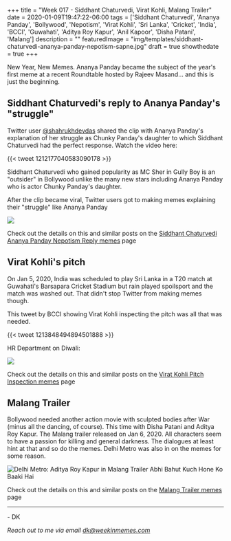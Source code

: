 +++
title = "Week 017 - Siddhant Chaturvedi, Virat Kohli, Malang Trailer"
date = 2020-01-09T19:47:22-06:00
tags = ['Siddhant Chaturvedi', 'Ananya Panday', 'Bollywood', 'Nepotism', 'Virat Kohli', 'Sri Lanka', 'Cricket', 'India', 'BCCI', 'Guwahati', 'Aditya Roy Kapur', 'Anil Kapoor', 'Disha Patani', 'Malang']
description = ""
featuredImage = "img/templates/siddhant-chaturvedi-ananya-panday-nepotism-sapne.jpg"
draft = true
showthedate = true
+++

New Year, New Memes. Ananya Panday became the subject of the year's first meme at a recent Roundtable hosted by Rajeev Masand... and this is just the beginning.
<!--more-->

## Siddhant Chaturvedi's reply to Ananya Panday's "struggle"

Twitter user [@shahrukhdevdas](https://twitter.com/shahrukhdevdas) shared the clip with Ananya Panday's explanation of her struggle as Chunky Panday's daughter to which Siddhant Chaturvedi had the perfect response. Watch the video here:

{{< tweet 1212177040583090178 >}}

Siddhant Chaturvedi who gained popularity as MC Sher in Gully Boy is an "outsider" in Bollywood unlike the many new stars including Ananya Panday who is actor Chunky Panday's daughter.

After the clip became viral, Twitter users got to making memes explaining their "struggle" like Ananya Panday

![](img/siddhant-chaturvedi-ananya-panday-nepotism/siddhant-chaturvedi-ananya-panday-nepotism-004.png)

Check out the details on this and similar posts on the [Siddhant Chaturvedi Ananya Panday Nepotism Reply memes](memes/siddhant-chaturvedi-ananya-panday-nepotism#memes) page

## Virat Kohli's pitch 

On Jan 5, 2020, India was scheduled to play Sri Lanka in a T20 match at Guwahati's Barsapara Cricket Stadium but rain played spoilsport and the match was washed out. That didn't stop Twitter from making memes though.
<!--more-->

This tweet by BCCI showing Virat Kohli inspecting the pitch was all that was needed.

{{< tweet 1213848494894501888 >}}

HR Department on Diwali:

![](img/virat-kohli-pitch-inspection/virat-kohli-pitch-inspection-004.png)

Check out the details on this and similar posts on the [Virat Kohli Pitch Inspection memes](memes/virat-kohli-pitch-inspection#memes) page

## Malang Trailer

Bollywood needed another action movie with sculpted bodies after War (minus all the dancing, of course). This time with Disha Patani and Aditya Roy Kapur. The Malang trailer released on Jan 6, 2020. All characters seem to have a passion for killing and general darkness. The dialogues at least hint at that and so do the memes. Delhi Metro was also in on the memes for some reason.

![Delhi Metro: Aditya Roy Kapur in Malang Trailer Abhi Bahut Kuch Hone Ko Baaki Hai](img/malang-trailer/malang-trailer-020.png)

Check out the details on this and similar posts on the [Malang Trailer memes](memes/malang-trailer#memes) page

---
\- DK

*Reach out to me via email [dk@weekinmemes.com](mailto:dk@weekinmemes.com)*